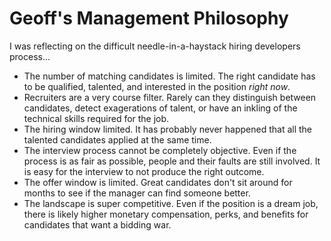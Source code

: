 # Geoff's Management Philosophy

I was reflecting on the difficult needle-in-a-haystack hiring developers process...

* The number of matching candidates is limited. The right candidate has to be qualified, talented, and interested in the position *right now*.
* Recruiters are a very course filter.  Rarely can they distinguish between candidates, detect exagerations of talent, or have an inkling of the technical skills required for the job.
* The hiring window limited. It has probably never happened that all the talented candidates applied at the same time.
* The interview process cannot be completely objective. Even if the process is as fair as possible, people and their faults are still involved. It is easy for the interview to not produce the right outcome.
* The offer window is limited. Great candidates don't sit around for months to see if the manager can find someone better.
* The landscape is super competitive. Even if the position is a dream job, there is likely higher monetary compensation, perks, and benefits for candidates that want a bidding war.


